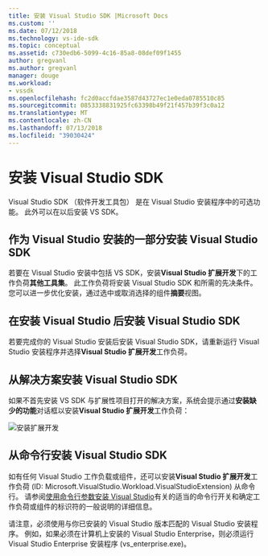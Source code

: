 ```yaml
---
title: 安装 Visual Studio SDK |Microsoft Docs
ms.custom: ''
ms.date: 07/12/2018
ms.technology: vs-ide-sdk
ms.topic: conceptual
ms.assetid: c730edb6-5099-4c16-85a8-08def09f1455
author: gregvanl
ms.author: gregvanl
manager: douge
ms.workload:
- vssdk
ms.openlocfilehash: fc2d0accfdae3587d43727ec1e0eda0785510c85
ms.sourcegitcommit: 0853338831925fc63398b49f21f457b39f3c0a12
ms.translationtype: MT
ms.contentlocale: zh-CN
ms.lasthandoff: 07/13/2018
ms.locfileid: "39030424"
---
```

# <a name="installing-the-visual-studio-sdk"></a>安装 Visual Studio SDK

Visual Studio SDK （软件开发工具包） 是在 Visual Studio 安装程序中的可选功能。 此外可以在以后安装 VS SDK。  
  
## <a name="installing-the-visual-studio-sdk-as-part-of-a-visual-studio-installation"></a>作为 Visual Studio 安装的一部分安装 Visual Studio SDK

若要在 Visual Studio 安装中包括 VS SDK，安装**Visual Studio 扩展开发**下的工作负荷**其他工具集**。 此工作负荷将安装 Visual Studio SDK 和所需的先决条件。 您可以进一步优化安装，通过选中或取消选择的组件**摘要**视图。
  
## <a name="installing-the-visual-studio-sdk-after-installing-visual-studio"></a>在安装 Visual Studio 后安装 Visual Studio SDK

若要完成你的 Visual Studio 安装后安装 Visual Studio SDK，请重新运行 Visual Studio 安装程序并选择**Visual Studio 扩展开发**工作负荷。  
  
## <a name="installing-the-visual-studio-sdk-from-a-solution"></a>从解决方案安装 Visual Studio SDK

如果不首先安装 VS SDK 与扩展性项目打开的解决方案，系统会提示通过**安装缺少的功能**对话框以安装**Visual Studio 扩展开发**工作负荷：

![安装扩展开发](../extensibility/media/install-extension-development.png "安装扩展开发")  
  
## <a name="installing-the-visual-studio-sdk-from-the-command-line"></a>从命令行安装 Visual Studio SDK

如有任何 Visual Studio 工作负载或组件，还可以安装**Visual Studio 扩展开发**工作负荷 (ID: Microsoft.VisualStudio.Workload.VisualStudioExtension) 从命令行。 请参阅[使用命令行参数安装 Visual Studio](../install/use-command-line-parameters-to-install-visual-studio.md)有关的适当的命令行开关和确定工作负荷或组件的标识符的一般说明的详细信息。
  
请注意，必须使用与你已安装的 Visual Studio 版本匹配的 Visual Studio 安装程序。 例如，如果必须在计算机上安装的 Visual Studio Enterprise，则必须运行 Visual Studio Enterprise 安装程序 (vs_enterprise.exe)。